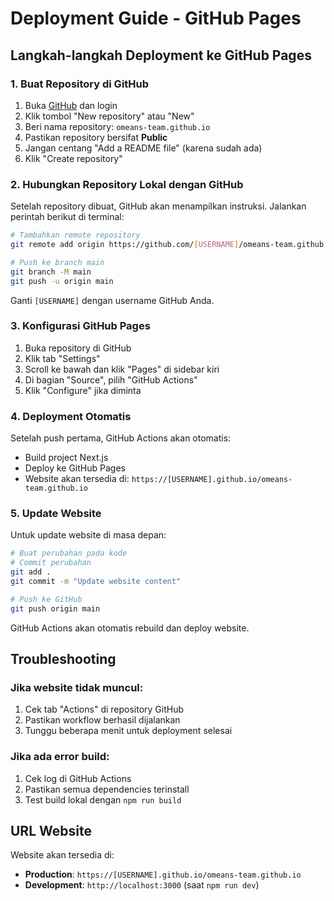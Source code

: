 # Deployment Guide - GitHub Pages

## Langkah-langkah Deployment ke GitHub Pages

### 1. Buat Repository di GitHub

1. Buka [GitHub](https://github.com) dan login
2. Klik tombol "New repository" atau "New"
3. Beri nama repository: `omeans-team.github.io`
4. Pastikan repository bersifat **Public**
5. Jangan centang "Add a README file" (karena sudah ada)
6. Klik "Create repository"

### 2. Hubungkan Repository Lokal dengan GitHub

Setelah repository dibuat, GitHub akan menampilkan instruksi. Jalankan perintah berikut di terminal:

```bash
# Tambahkan remote repository
git remote add origin https://github.com/[USERNAME]/omeans-team.github.io.git

# Push ke branch main
git branch -M main
git push -u origin main
```

Ganti `[USERNAME]` dengan username GitHub Anda.

### 3. Konfigurasi GitHub Pages

1. Buka repository di GitHub
2. Klik tab "Settings"
3. Scroll ke bawah dan klik "Pages" di sidebar kiri
4. Di bagian "Source", pilih "GitHub Actions"
5. Klik "Configure" jika diminta

### 4. Deployment Otomatis

Setelah push pertama, GitHub Actions akan otomatis:
- Build project Next.js
- Deploy ke GitHub Pages
- Website akan tersedia di: `https://[USERNAME].github.io/omeans-team.github.io`

### 5. Update Website

Untuk update website di masa depan:
```bash
# Buat perubahan pada kode
# Commit perubahan
git add .
git commit -m "Update website content"

# Push ke GitHub
git push origin main
```

GitHub Actions akan otomatis rebuild dan deploy website.

## Troubleshooting

### Jika website tidak muncul:
1. Cek tab "Actions" di repository GitHub
2. Pastikan workflow berhasil dijalankan
3. Tunggu beberapa menit untuk deployment selesai

### Jika ada error build:
1. Cek log di GitHub Actions
2. Pastikan semua dependencies terinstall
3. Test build lokal dengan `npm run build`

## URL Website

Website akan tersedia di:
- **Production**: `https://[USERNAME].github.io/omeans-team.github.io`
- **Development**: `http://localhost:3000` (saat `npm run dev`) 